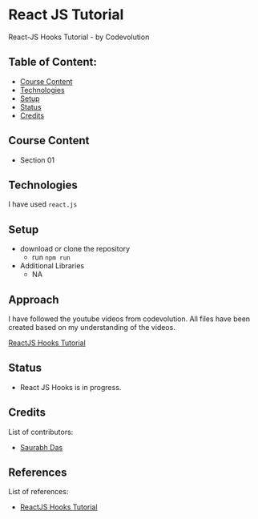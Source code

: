 # React JS Tutorial

React-JS Hooks Tutorial - by Codevolution

## Table of Content:

- [Course Content](#course-content)
- [Technologies](#technologies)
- [Setup](#setup)
- [Status](#status)
- [Credits](#credits)

## Course Content

- Section 01

## Technologies

I have used `react.js`

## Setup

- download or clone the repository
  - run `npm run`
- Additional Libraries
  - NA
  
## Approach

I have followed the youtube videos from codevolution.
All files have been created based on my understanding of the videos.

[ReactJS Hooks Tutorial](https://youtube.com/playlist?list=PLC3y8-rFHvwisvxhZ135pogtX7_Oe3Q3A)

## Status

- React JS Hooks is in progress.

## Credits

List of contributors:

- [Saurabh Das](dsumansaurabh@gmail.com)

## References

List of references:

- [ReactJS Hooks Tutorial](https://youtube.com/playlist?list=PLC3y8-rFHvwisvxhZ135pogtX7_Oe3Q3A)
